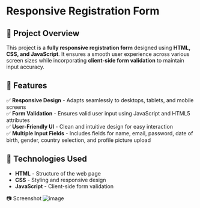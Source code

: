 # Responsive Registration Form

## 📌 Project Overview
This project is a **fully responsive registration form** designed using **HTML, CSS, and JavaScript**. It ensures a smooth user experience across various screen sizes while incorporating **client-side form validation** to maintain input accuracy.

## 🎯 Features
✅ **Responsive Design** - Adapts seamlessly to desktops, tablets, and mobile screens  
✅ **Form Validation** - Ensures valid user input using JavaScript and HTML5 attributes  
✅ **User-Friendly UI** - Clean and intuitive design for easy interaction  
✅ **Multiple Input Fields** - Includes fields for name, email, password, date of birth, gender, country selection, and profile picture upload  

## 🚀 Technologies Used
- **HTML** - Structure of the web page  
- **CSS** - Styling and responsive design  
- **JavaScript** - Client-side form validation  

📷 Screenshot
![image](https://github.com/user-attachments/assets/90c703a6-ecd4-4923-a193-77eddf0a5563)

